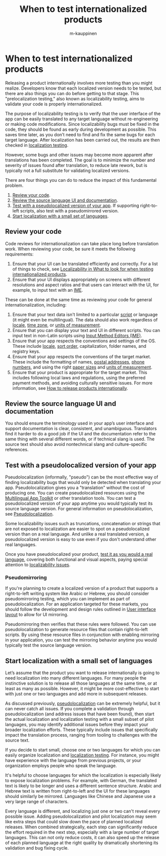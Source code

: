 ﻿---
title: When to test internationalized products
description: Using appropriate testing methods at the right time helps identify bugs before rework increases expense.
author: m-kauppinen
ms.author: v-mikau
ms.topic: conceptual #Required; leave this attribute/value as-is.
ms.date: 05/04/2024

---

# When to test internationalized products

Releasing a product internationally involves more testing than you might realize. Developers know that each localized version needs to be tested, but there are also things you can do before getting to that stage. This "prelocalization testing," also known as localizability testing, aims to validate your code is properly internationalized.

The purpose of localizability testing is to verify that the user interface of the app can be easily translated to any target language without re-engineering or making code modifications. Since localizability bugs must be fixed in the code, they should be found as early during development as possible. This saves time later, as you don’t need to find and fix the same bugs for each target language. After localization has been carried out, the results are then checked in [localization testing](how-to-test.md).

However, some bugs and other issues may become more apparent after translations has been completed. The goal is to minimize the number and severity of issues found after translation, to reduce late rework, but is typically not a full substitute for validating localized versions.

There are four things you can do to reduce the impact of this fundamental problem.

1. [Review your code](#review-your-code).
1. [Review the source language UI and documentation](#review-the-source-language-ui-and-documentation).
1. [Test with a pseudolocalized version of your app](#test-with-a-pseudolocalized-version-of-your-app). If supporting right-to-left scripts, also test with a pseudomirrored version.
1. [Start localization with a small set of languages](#start-localization-with-a-small-set-of-languages).

## Review your code

Code reviews for internationalization can take place long before translation work. When reviewing your code, be sure it meets the following requirements:

1. Ensure that your UI can be translated efficiently and correctly. For a list of things to check, see [Localizability in What to look for when testing internationalized products](what-to-look-for-when-testing.md#localizability).
1. Ensure that your UI displays appropriately on screens with different resolutions and aspect ratios and that users can interact with the UI, for example, to input text with an [IME](../input/input-method-editors.md).

These can be done at the same time as reviewing your code for general internationalization, including:

1. Ensure that your text data isn't limited to a particular [script](../fonts-layout/writing-systems.md) or language (it might even be multilingual). The data should also work regardless of [locale](../locale/locale.md), [time zone](../locale/time-zones.md), or [units of measurement](../locale/measurement-units.md).
1. Ensure that you can display your text and UI in different scripts. You can input text in non-Latin scripts using [Input Method Editors (IME)](../input/input-method-editors.md).
1. Ensure that your app respects the conventions and settings of the OS. These include [locale](../locale/locale.md), [sort order](../locale/sorting-and-string-comparison.md), capitalization, folder names, and registry keys.
1. Ensure that your app respects the conventions of the target market. These include the formatting of names, [postal addresses](../locale/addresses.md), [phone numbers](../locale/telephone-numbers.md), and using the right [paper sizes](../locale/paper-size.md) and [units of measurement](../locale/measurement-units.md).
1. Ensure that your product is appropriate for the target market. This includes following local laws and regulations, using the preferred payment methods, and avoiding culturally sensitive issues. For more information, see [How to release products internationally](../methodology/how-to-release-products-internationally.md).

## Review the source language UI and documentation

You should ensure the terminology used in your app’s user interface and support documentation is clear, consistent, and unambiguous. Translators find it harder to do a good job if the UI and the documentation refer to the same thing with several different words, or if technical slang is used. The source text should also avoid nontechnical slang and culture-specific references.

## Test with a pseudolocalized version of your app

Pseudolocalization (informally, "pseudo") can be the most effective way of finding localizability bugs that would only be detected when translating your app. Pseudolocalization gives you a "translation" without the cost of producing one. You can create pseudolocalized resources using the [Multilingual App Toolkit](/windows/apps/design/globalizing/use-mat) or other translation tools. You can test a pseudolocalized version of your app anytime you would typically test its source language version. For general information on pseudolocalization, see [Pseudolocalization](../methodology/pseudolocalization.md).

Some localizability issues such as truncations, concatenation or strings that are not exposed to localization are easier to spot on a pseudolocalized version than on a real language. And unlike a real translated version, a pseudolocalized version is easy to use even if you don't understand other real languages.

Once you have pseudolocalized your product, [test it as you would a real language](how-to-test.md), covering both functional and visual aspects, paying special attention to [localizability issues](what-to-look-for-when-testing.md).

### Pseudomirroring

If you're planning to create a localized version of a product that supports a right-to-left writing system like Arabic or Hebrew, you should consider pseudomirroring testing, which you can implement as part of pseudolocalization. For an application targeted for these markets, you should follow the development and design rules outlined in [User interface layout](../fonts-layout/interface-layout.md) to allow for UI mirroring.

Pseudomirroring then verifies that these rules were followed. You can use pseudolocalization to generate resource files that contain right-to-left scripts. By using these resource files in conjunction with enabling mirroring in your application, you can test the mirroring behavior anytime you would typically test the source language version.

## Start localization with a small set of languages

Let’s assume that the product you want to release internationally is going to need localization into many different languages. For many people the instinctive solution is to release all those languages at the same time, or at least as many as possible. However, it might be more cost-effective to start with just one or two languages and add more in subsequent releases.

As discussed previously, [pseudolocalization](#test-with-a-pseudolocalized-version-of-your-app) can be extremely helpful, but it can never catch all issues. If you complete a validation through pseudolocalization (and address issues that have been found), then start the actual localization and localization testing with a small subset of pilot languages, you may identify additional issues before they impact your broader localization efforts. These typically include issues that specifically impact the translation process, ranging from tooling to challenges with the source text.

If you decide to start small, choose one or two languages for which you can easily organize localization and [localization testing](how-to-test.md). For instance, you might have experience with the language from previous projects, or your organization employs people who speak the language.

It's helpful to choose languages for which the localization is especially likely to expose localization problems. For example, with German, the translated text is likely to be longer and uses a different sentence structure. Arabic and Hebrew text is written from right-to-left and the UI for these languages should similarly be mirrored. Languages like Chinese and Japanese use a very large range of characters.

Every language is different, and localizing just one or two can't reveal every possible issue. Adding pseudolocalization and pilot localization may seem like extra steps that could slow down the pace of planned localized releases. When combined strategically, each step can significantly reduce the effort required in the next step, especially with a large number of target languages. This can not only reduce costs, it can also speed up the release of each planned language at the right quality by dramatically shortening its validation and bug fixing cycle.
